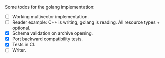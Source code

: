 Some todos for the golang implementation:

- [ ] Working multivector implementation.    
- [ ] Reader example: C++ is writing, golang is reading. All resource types + optional.    
- [x] Schema validation on archive opening.    
- [x] Port backward compatibility tests.
- [x] Tests in CI.   
- [ ] Writer.   
